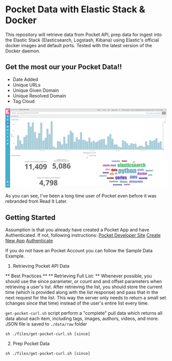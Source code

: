 # Pocket Data with Elastic Stack & Docker

This repository will retrieve data from Pocket API, prep data for ingest into the Elastic Stack (Elasticsearch, Logstash, Kibana) using Elastic's official docker images and default ports. 
Tested with the latest version of the Docker daemon.

## Get the most our your Pocket Data!!
- Date Added
- Unique URLs
- Unique Given Domain
- Unique Resolved Domain
- Tag Cloud

![](screenshot.png)

As you can see, I've been a long time user of Pocket even before it was rebranded from Read It Later.

## Getting Started
Assumption is that you already have created a Pocket App and have Authenticated. 
If not, following instructions:
[Pocket Developer Site](https://getpocket.com/developer/)
[Create New App](https://getpocket.com/developer/apps/new)
[Authenticate](https://getpocket.com/developer/docs/authentication)

If you do not have an Pocket Account you can follow the Sample Data Example.

1. Retrieving Pocket API Data

** Best Practices ** 
** Retrieving Full List: ** Whenever possible, you should use the since parameter, or count and and offset parameters when retrieving a user's list. After retrieving the list, you should store the current time (which is provided along with the list response) and pass that in the next request for the list. This way the server only needs to return a small set (changes since that time) instead of the user's entire list every time.

`get-pocket-curl.sh` script perform a "complete" pull data which returns all data about each item, including tags, images, authors, videos, and more. JSON file is saved to `./data/raw` folder

``` 
sh ./files/get-pocket-curl.sh [since]

```

2. Prep Pocket Data 

``` 
sh ./files/get-pocket-curl.sh [since]

```

